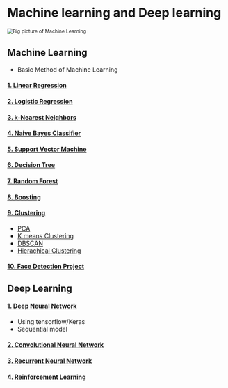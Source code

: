 # Machine learning and Deep learning



<img src="https://user-images.githubusercontent.com/84625523/126892785-f267a8e6-99db-4df9-967a-b0af20aeec35.png" alt="Big picture of Machine Learning" style="zoom:80%;" />



## Machine Learning

* Basic Method of Machine Learning

#### [1. Linear Regression](https://github.com/Cho-Jh98/Self_Teaching/tree/master/Machine_Learning/1_Linear%20Regresion)

#### [2. Logistic Regression](https://github.com/Cho-Jh98/Self_Teaching/tree/master/Machine_Learning/2_Logistic%20Regression)

#### [3. k-Nearest Neighbors](https://github.com/Cho-Jh98/Self_Teaching/tree/master/Machine_Learning/3_kNN)

#### [4. Naive Bayes Classifier](https://github.com/Cho-Jh98/Self_Teaching/tree/master/Machine_Learning/4_Naive%20Bayes)

#### [5. Support Vector Machine](https://github.com/Cho-Jh98/Self_Teaching/tree/master/Machine_Learning/5_SVM)

#### [6. Decision Tree](https://github.com/Cho-Jh98/Self_Teaching/tree/master/Machine_Learning/6_Decision%20Tree)

#### [7. Random Forest](https://github.com/Cho-Jh98/Self_Teaching/tree/master/Machine_Learning/7_Random%20Forest)

#### [8. Boosting](https://github.com/Cho-Jh98/Self_Teaching/tree/master/Machine_Learning/8_Boosting)

#### [9. Clustering](https://github.com/Cho-Jh98/Self_Teaching/tree/master/Machine_Learning/9_Clustering)
  * [PCA](https://github.com/Cho-Jh98/Self_Teaching/tree/master/Machine_Learning/9_Clustering/1_PCA)
  * [K means Clustering](https://github.com/Cho-Jh98/Self_Teaching/tree/master/Machine_Learning/9_Clustering#:~:text=2_K%2Dmeans%20Clustering)
  * [DBSCAN](https://github.com/Cho-Jh98/Self_Teaching/tree/master/Machine_Learning/9_Clustering#:~:text=5%20months%20ago-,3_DBSCAN,-b4%20new%20semester)
  * [Hierachical Clustering](https://github.com/Cho-Jh98/Self_Teaching/tree/master/Machine_Learning/9_Clustering#:~:text=4_Hierachical%20clustering)

#### [10. Face Detection Project](https://github.com/Cho-Jh98/Self_Teaching/tree/master/Machine_Learning/10_Project_face%20detection)



## Deep Learning



#### [1. Deep Neural Network](https://github.com/Cho-Jh98/Self_Teaching/tree/master/Deep_Learning/1.%20Deep%20Neural%20Network)

* Using tensorflow/Keras
* Sequential model

#### [2. Convolutional Neural Network](https://github.com/Cho-Jh98/Self_Teaching/tree/master/Deep_Learning#:~:text=2.%20Convolutional%20Nueral%20Network)

#### [3. Recurrent Neural Network](https://github.com/Cho-Jh98/Self_Teaching/tree/master/Deep_Learning#:~:text=3.%20Recurrent%20Neural%20Networks)

#### [4. Reinforcement Learning](https://github.com/Cho-Jh98/Self_Teaching/tree/master/Deep_Learning#:~:text=4.%20Reinforcement%20Learning)





















